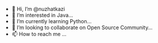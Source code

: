 - 👋 Hi, I’m @nuzhatkazi
- 👀 I’m interested in Java...
- 🌱 I’m currently learning Python...
- 💞️ I’m looking to collaborate on Open Source Community...
- 📫 How to reach me ...

<!---
nuzhatkazi/nuzhatkazi is a ✨ special ✨ repository because its `README.md` (this file) appears on your GitHub profile.
You can click the Preview link to take a look at your changes.
--->
